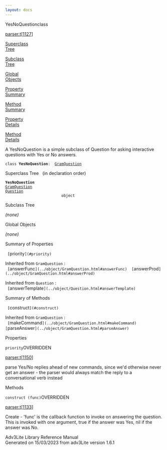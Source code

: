 ```yaml
---
layout: docs
---
```

<span class="title">YesNoQuestion</span><span class="type">class</span>

[parser.t](../file/parser.t.html)\[[1127](../source/parser.t.html#1127)\]

[Superclass  
Tree](#_SuperClassTree_)

[Subclass  
Tree](#_SubClassTree_)

[Global  
Objects](#_ObjectSummary_)

[Property  
Summary](#_PropSummary_)

[Method  
Summary](#_MethodSummary_)

[Property  
Details](#_Properties_)

[Method  
Details](#_Methods_)

<div class="fdesc">

A YesNoQuestion is a simple subclass of Question for asking interactive
questions with Yes or No answers.

`class `**`YesNoQuestion`**` :   `[`GramQuestion`](../object/GramQuestion.html)

</div>

<span id="_SuperClassTree_"></span>

<div class="mjhd">

<span class="hdln">Superclass Tree</span>   (in declaration order)

</div>

**`YesNoQuestion`**  
[`GramQuestion`](../object/GramQuestion.html)  
[`Question`](../object/Question.html)  
`                         object`  
<span id="_SubClassTree_"></span>

<div class="mjhd">

<span class="hdln">Subclass Tree</span>  

</div>

*(none)* <span id="_ObjectSummary_"></span>

<div class="mjhd">

<span class="hdln">Global Objects</span>  

</div>

*(none)* <span id="_PropSummary_"></span>

<div class="mjhd">

<span class="hdln">Summary of Properties</span>  

</div>

` [`priority`](#priority)  `

Inherited from `GramQuestion` :  
` [`answerFunc`](../object/GramQuestion.html#answerFunc)  [`answerProd`](../object/GramQuestion.html#answerProd)  `

Inherited from `Question` :  
` [`answerTemplate`](../object/Question.html#answerTemplate)  `

<span id="_MethodSummary_"></span>

<div class="mjhd">

<span class="hdln">Summary of Methods</span>  

</div>

` [`construct`](#construct)  `

Inherited from `GramQuestion` :  
` [`makeCommand`](../object/GramQuestion.html#makeCommand)  [`parseAnswer`](../object/GramQuestion.html#parseAnswer)  `



<span id="_Properties_"></span>

<div class="mjhd">

<span class="hdln">Properties</span>  

</div>

<span id="priority"></span>

`priority`<span class="rem">OVERRIDDEN</span>

[parser.t](../file/parser.t.html)\[[1150](../source/parser.t.html#1150)\]

<div class="desc">

parse Yes/No replies ahead of new commands, since we'd otherwise never
get an answer - the parser would always match the reply to a
conversational verb instead

</div>

<span id="_Methods_"></span>

<div class="mjhd">

<span class="hdln">Methods</span>  

</div>

<span id="construct"></span>

`construct (func)`<span class="rem">OVERRIDDEN</span>

[parser.t](../file/parser.t.html)\[[1133](../source/parser.t.html#1133)\]

<div class="desc">

Create - 'func' is the callback function to invoke on answering the
question. This is invoked with one argument, true if the answer was Yes,
nil if the answer was No.

</div>

<div class="ftr">

Adv3Lite Library Reference Manual  
Generated on 15/03/2023 from adv3Lite version 1.6.1

</div>
